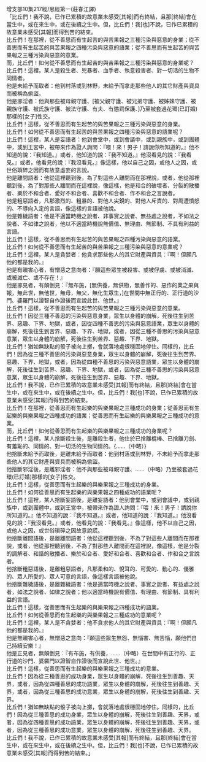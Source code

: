 增支部10集217經/思經第一(莊春江譯)  
「比丘們！我不說，已作已累積的故意業未感受[其報]而有終結，且那[終結]會在當生中，或在來生中，或在後續之生中。但，比丘們！我[也]不說，已作已累積的故意業未感受[其報]而得到苦的結束。  
比丘們！在那裡，從不善思而有生起苦的與苦果報之三種污染與惡意的身業；從不善思而有生起苦的與苦果報之四種污染與惡意的語業；從不善思而有生起苦的與苦果報之三種污染與惡意的意業。  
而，比丘們！如何從不善思而有生起苦的與苦果報之三種污染與惡意的身業呢？  
比丘們！這裡，某人是殺生者、兇暴者、血手者、執意殺害者、對一切活的生物不同情者。  
他是未給予而取者：他到村落或到林野，未給予而拿走那些他人的其它財產與資具而被稱為偷盜。  
他是邪淫者：他與那些被母親守護、[被父親守護、被兄弟守護、被姊妹守護、被親族守護、被氏族守護、被法守護、有夫、有懲罰保護、]乃至被套過花環(已訂婚)那樣的[女子]性交。  
比丘們！這樣，從不善思而有生起苦的與苦果報之三種污染與惡意的身業。  
比丘們！如何從不善思而有生起苦的與苦果報之四種污染與惡意的語業呢？  
比丘們！這裡，某人是妄語者：他到會堂中，或到會議中，或到親族中，或到團體中，或到王宮中，被帶來作為證人詢問：『喂！來！男子！請說你所知道的。』他不知道的說：『我知道。』或者，他知道的說：『我不知道。』他沒看見的說：『我看見。』或者，他看見的說：『我沒看見。』像這樣，他以自己之因，或他人之因，或世俗瑣碎之因而有故意虛妄的言說。  
他是離間語者：他從這裡聽到後，為了對這些人離間而在那裡說，或者，他從那裡聽到後，為了對那些人離間而在這裡說，像這樣，他是和合的破壞者、分裂的散播者、樂於不和合者、愛好不和合者、喜歡不和合者、作不和合之言說者。  
他是粗惡語者，凡那激烈的、粗暴的、對他人尖銳的、對他人斥責的、對周遭憤怒的、不導向入定的言語，像這樣的言語被他說。  
他是雜穢語者：他是不適當時機之說者、非事實之說者、無益處之說者，不如法之說者、不如律之說者，他以不適當時機說無價值、無理由、無節制、不具有利益的言語。  
比丘們！這樣，從不善思而有生起苦的與苦果報之四種污染與惡意的語業。  
比丘們！如何從不善思而有生起苦的與苦果報之三種污染與惡意的意業呢？  
比丘們！這裡，某人是貪婪者：他貪求那些他人的其它財產與資具：『啊！但願凡他的都是我的。』  
他是有瞋害心者，有憎惡之意向者：『願這些眾生被殺害、或被俘虜、或被消滅、或被滅亡、或不存在！』  
他是邪見者，有顛倒見：『無布施，[無供養，無供物，無善作的、惡作的業之果與報，無此世，無他世，無母，無父，無化生眾生，]在世間中無正行的、正行道的沙門、婆羅門以證智自作證後而宣說此世、他世。』  
比丘們！這樣，從不善思而有生起苦的與苦果報之三種污染與惡意的意業。  
比丘們！因從三種不善思的污染與惡意身業，眾生以身體的崩解，死後往生到苦界、惡趣、下界、地獄，或者，因從四種不善思的污染與惡意語業，眾生以身體的崩解，死後往生到苦界、惡趣、下界、地獄，或者，因從三種不善思的污染與惡意意業，眾生以身體的崩解，死後往生到苦界、惡趣、下界、地獄。  
比丘們！猶如無缺點的骰子被向上擲，會就落地處很穩固地停住。同樣的，比丘們！因為從三種不善思的污染與惡意身業，眾生以身體的崩解，死後往生到苦界、惡趣、下界、地獄，或者，因為從四種不善思的污染與惡意語業，眾生以身體的崩解，死後往生到苦界、惡趣、下界、地獄，或者，因為從三種不善思的污染與惡意意業，眾生以身體的崩解，死後往生到苦界、惡趣、下界、地獄。  
比丘們！我不說，已作已累積的故意業未感受[其報]而有終結，且那[終結]會在當生中，或在來生中，或在後續之生中。但，比丘們！我[也]不說，已作已累積的故意業未感受[其報]而得到苦的結束。  
比丘們！在那裡，從善思而有生起樂的與樂果報之三種成功的身業；從善思而有生起樂的與樂果報之四種成功的語業；從善思而有生起樂的與樂果報之三種成功的意業。  
而，比丘們！如何從善思而有生起樂的與樂果報之三種成功的身業呢？  
比丘們！這裡，某人捨斷殺生後，是離殺生者，他住於已捨離棍棒、已捨離刀劍、有羞恥的、同情的、對一切活的生物同情的。{……（中略）}  
他捨斷未給予而取後，是離未給予而取者：他到村落或到林野，不未給予而拿走那些他人的其它財產與資具而被稱為偷盜。  
他捨斷邪淫後，是離邪淫者：他不與那些被母親守護、……（中略）乃至被套過花環(已訂婚)那樣的[女子]性交。  
比丘們！這樣，從善思而有生起樂的與樂果報之三種成功的身業。  
比丘們！如何從善思而有生起樂的與樂果報之四種成功的語業呢？  
比丘們！這裡，某人捨斷妄語後，是離妄語者：他到會堂中，或到會議中，或到親族中，或到團體中，或到王宮中，被帶來作為證人詢問：『喂！來！男子！請說你所知道的。』他不知道的說：『我不知道。』或者，他知道的說：『我知道。』他沒看見的說：『我沒看見。』或者，他看見的說：『我看見。』像這樣，他不以自己之因，或他人之因，或世俗瑣碎之因故意說謊。  
他捨斷離間語後，是離離間語者：他從這裡聽到後，不為了對這些人離間而在那裡說，或者，他從那裡聽到後，不為了對那些人離間而在這裡說，像這樣，他是分裂的調解者、和諧的散播者、樂於和合者、愛好和合者、喜歡和合者、作和合之言說者。  
他捨斷粗惡語後，是離粗惡語者，凡那柔和的、悅耳的、可愛的、動心的、優雅的、眾人所愛的、眾人可意的言語，像這樣言語被他說。  
他捨斷雜穢語後，是離雜穢語者：他是適當時機之說者、事實之說者、有益處之說者，如法之說者、如律之說者；他以適當時機說有價值、有理由、有節制、具有利益的言語。  
比丘們！這樣，從善思而有生起樂的與樂果報之四種成功的語業。  
比丘們！如何從善思而有生起樂的與樂果報之三種成功的意業呢？  
比丘們！這裡，某人是不貪婪者：他不貪求他人的其它財產與資具：『啊！但願凡他的都是我的。』  
他是無瞋害心者，無憎惡之意向：『願這些眾生無怨、無惱害、無苦惱，願他們自己持續安樂！』  
他是正見者，無顛倒見：『有布施，有供養，……（中略）在世間中有正行的、正行道的沙門、婆羅門以證智自作證後而宣說此世、他世。』  
比丘們！這樣，從善思而有生起樂的與樂果報之三種成功的意業。  
比丘們！因為從三種善思的成功身業，眾生以身體的崩解，死後往生到善趣、天界，或者，因為從四種善思的成功語業，眾生以身體的崩解，死後往生到善趣、天界，或者，因為從三種善思的成功意業，眾生以身體的崩解，死後往生到善趣、天界。  
比丘們！猶如無缺點的骰子被向上擲，會就落地處很穩固地停住。同樣的，比丘們！因為從三種善思的成功身業，眾生以身體的崩解，死後往生到善趣、天界，或者，因為從四種善思的成功語業，眾生以身體的崩解，死後往生到善趣、天界，或者，因為從三種善思的成功意業，眾生以身體的崩解，死後往生到善趣、天界。  
比丘們！我不說，已作已累積的故意業未感受[其報]而有終結，且那[終結]會在當生中，或在來生中，或在後續之生中。但，比丘們！我[也]不說，已作已累積的故意業未感受[其報]而得到苦的結束。」  
  
  
